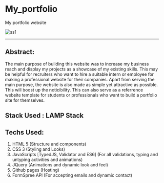 # My_portfolio
My portfolio website

![ss1](https://user-images.githubusercontent.com/64016811/114224187-62fbb180-998e-11eb-87a6-fb91371b32f8.jpg)

<hr>

## Abstract:
The main purpose of building this website was to increase my business reach and display my projects as a showcase of my existing skills. This may be helpful for recruiters who want to hire a suitable intern or employee for making a professional website for their companies. Apart from serving the main purpose, the website is also made as simple yet attractive as possible. This will boost up the noticibility. This can also serve as a referrence website template for students or professionals who want to build a portfolio site for themselves.

## Stack Used : LAMP Stack

## Techs Used:

<ol>
  <li>HTML 5 (Structure and components)</li>
  <li>CSS 3 (Styling and Looks)</li>
  <li>JavaScripts [TypedJS, Validator and ES6] (For all validations, typing and untyping activities and animations)</li>
  <li>JQuery (Animations and dynamic look and feel)</li>
  <li>Github pages (Hosting)</li>
  <li>FormSpree API (For accepting emails and dynamic contact)</li>
  </ol>
 
